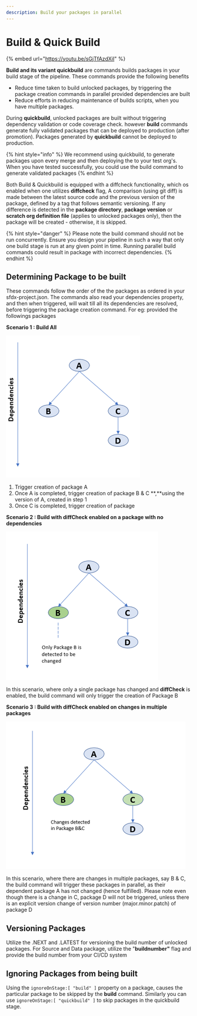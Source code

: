 ```yaml
---
description: Build your packages in parallel
---
```


# Build & Quick Build

{% embed url="https://youtu.be/sGjTfAzdXiI" %}

**Build and its variant quickbuild** are commands builds packages in your build stage of the pipeline. These commands provide the following benefits

* Reduce time taken to build unlocked packages, by triggering the package creation commands in parallel provided dependencies are built &#x20;
* Reduce efforts in reducing maintenance of builds scripts, when you have multiple packages.

During **quickbuild**, unlocked packages are built without triggering dependency validation or code coverage check. however **build** commands generate fully validated packages that can be deployed to production (after promotion). Packages generated by **quickbuild** cannot be deployed to production.

{% hint style="info" %}
We recommend using quickbuild, to generate packages upon every merge and then deploying the to your test org's. When you have tested successfully, you could use the build command to generate validated packages
{% endhint %}

Both Build & Quickbuild is equipped with a diffcheck functionality, which os enabled when one utilizes **diffcheck** flag, A comparison (using git diff) is made between the latest source code and the previous version of the package, defined by a tag that follows semantic versioning. If any difference is detected in the **package directory**, **package version** or **scratch org definition file** (applies to unlocked packages only), then the package will be created - otherwise, it is skipped.

{% hint style="danger" %}
Please note the build command should not be run concurrently. Ensure you design your pipeline in such a way that only one build stage is run at any given point in time. Running parallel build commands could result in package with incorrect dependencies.
{% endhint %}

## Determining Package to be built

These commands follow the order of the the packages as ordered in your sfdx-project.json. The commands also read your dependencies property, and then when triggered, will wait till all its dependencies are resolved, before triggering the package creation command. For eg: provided the followings packages

**Scenario 1 : Build All**

![](<../../../.gitbook/assets/image (51).png>)

1. Trigger creation of package A &#x20;
2. Once A is completed, trigger creation of package B & C **,**using the version of A, created in step 1
3. Once C is completed, trigger creation of package&#x20;

**Scenario 2 : Build with diffCheck enabled on a package with no dependencies**

![](<../../../.gitbook/assets/image (57) (1).png>)

In this scenario, where only a single package has changed and **diffCheck** is enabled, the build command will only trigger the creation of Package B

**Scenario 3 : Build with diffCheck enabled on changes in multiple packages**

![](<../../../.gitbook/assets/image (54) (1).png>)

In this scenario, where there are changes in multiple packages, say B & C, the build command will trigger these packages in parallel, as their dependent package A has not changed (hence fulfilled). Please note even though there is a change in C, package D will not be triggered, unless there is an explicit version change of version number (major.minor.patch) of package D

## **Versioning Packages**

Utilize the .NEXT and .LATEST for versioning the build number of unlocked packages. For Source and Data package, utilize the "**buildnumber"** flag and provide the build number from your CI/CD system

## **Ignoring Packages from being built**

Using the `ignoreOnStage:[ "build" ]` property on a package, causes the particular package to be skipped by the **build** command. Similarly you can use `ignoreOnStage:[ "quickbuild" ]` to skip packages in the quickbuild stage.
